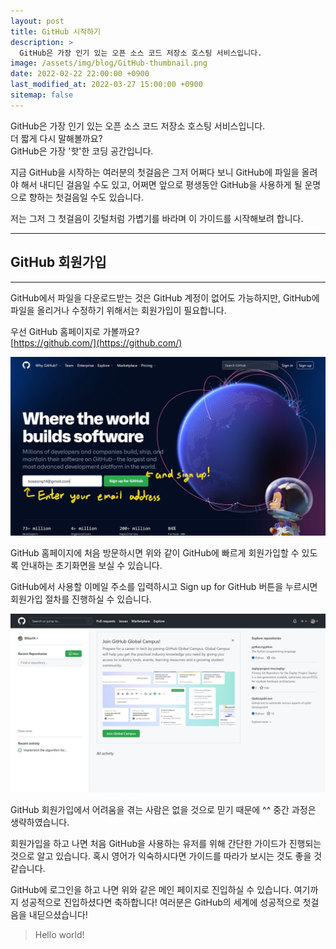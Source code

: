 ```yaml
---
layout: post
title: GitHub 시작하기
description: >
  GitHub은 가장 인기 있는 오픈 소스 코드 저장소 호스팅 서비스입니다.
image: /assets/img/blog/GitHub-thumbnail.png
date: 2022-02-22 22:00:00 +0900
last_modified_at: 2022-03-27 15:00:00 +0900
sitemap: false
---
```


GitHub은 가장 인기 있는 오픈 소스 코드 저장소 호스팅 서비스입니다.  
더 짧게 다시 말해볼까요?  
GitHub은 가장 '핫'한 코딩 공간입니다.

지금 GitHub을 시작하는 여러분의 첫걸음은 그저 어쩌다 보니 GitHub에 파일을 올려야 해서 내디딘 걸음일 수도 있고, 어쩌면 앞으로 평생동안 GitHub을 사용하게 될 운명으로 향하는 첫걸음일 수도 있습니다.

저는 그저 그 첫걸음이 깃털처럼 가볍기를 바라며 이 가이드를 시작해보려 합니다.

---
## GitHub 회원가입
---

GitHub에서 파일을 다운로드받는 것은 GitHub 계정이 없어도 가능하지만, GitHub에 파일을 올리거나 수정하기 위해서는 회원가입이 필요합니다.

우선 GitHub 홈페이지로 가볼까요?  
[https://github.com/](https://github.com/)

![](/assets/img/blog/2022-02-22-introducntion-to-github-01.jpg)

GitHub 홈페이지에 처음 방문하시면 위와 같이 GitHub에 빠르게 회원가입할 수 있도록 안내하는 초기화면을 보실 수 있습니다.

GitHub에서 사용할 이메일 주소를 입력하시고 Sign up for GitHub 버튼을 누르시면 회원가입 절차를 진행하실 수 있습니다.

![](/assets/img/blog/2022-02-22-introducntion-to-github-02.jpg)

GitHub 회원가입에서 어려움을 겪는 사람은 없을 것으로 믿기 때문에 ^^ 중간 과정은 생략하였습니다.

회원가입을 하고 나면 처음 GitHub을 사용하는 유저를 위해 간단한 가이드가 진행되는 것으로 알고 있습니다. 혹시 영어가 익숙하시다면 가이드를 따라가 보시는 것도 좋을 것 같습니다.

GitHub에 로그인을 하고 나면 위와 같은 메인 페이지로 진입하실 수 있습니다. 여기까지 성공적으로 진입하셨다면 축하합니다! 여러분은 GitHub의 세계에 성공적으로 첫걸음을 내딛으셨습니다!

> Hello world!
